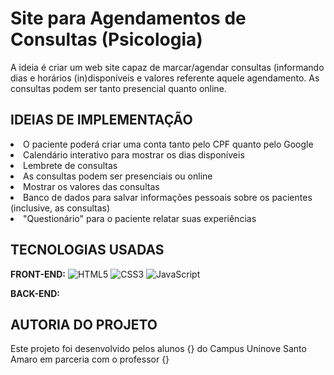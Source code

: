 # Site para Agendamentos de Consultas (Psicologia)
A ideia é criar um web site capaz de marcar/agendar consultas (informando dias e horários (in)disponíveis e valores referente aquele agendamento. As consultas podem ser tanto presencial quanto online.

## IDEIAS DE IMPLEMENTAÇÃO
<li>O paciente poderá criar uma conta tanto pelo CPF quanto pelo Google</li>
<li>Calendário interativo para mostrar os dias disponíveis</li>
<li>Lembrete de consultas</li>
<li>As consultas podem ser presenciais ou online</li>
<li>Mostrar os valores das consultas</li>
<li>Banco de dados para salvar informações pessoais sobre os pacientes (inclusive, as consultas)</li>
<li>"Questionário" para o paciente relatar suas experiências</li>

## TECNOLOGIAS USADAS
<b>FRONT-END:</b>
![HTML5](https://img.shields.io/badge/html5-%23E34F26.svg?style=for-the-badge&logo=html5&logoColor=white)
![CSS3](https://img.shields.io/badge/css3-%231572B6.svg?style=for-the-badge&logo=css3&logoColor=white)
![JavaScript](https://img.shields.io/badge/javascript-%23323330.svg?style=for-the-badge&logo=javascript&logoColor=%23F7DF1E)

<b>BACK-END:</b>

## AUTORIA DO PROJETO
Este projeto foi desenvolvido pelos alunos {} do Campus Uninove Santo Amaro em parceria com o professor {}
